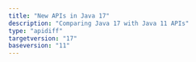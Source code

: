 ```yaml
---
title: "New APIs in Java 17"
description: "Comparing Java 17 with Java 11 APIs"
type: "apidiff"
targetversion: "17"
baseversion: "11"
---
```

